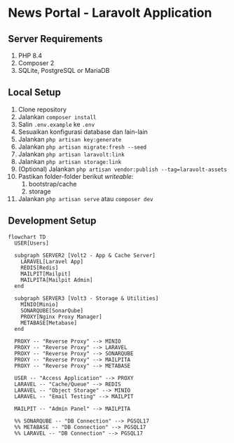 # News Portal - Laravolt Application

## Server Requirements

1. PHP 8.4
1. Composer 2
1. SQLite, PostgreSQL or MariaDB

## Local Setup

1. Clone repository
1. Jalankan `composer install`
1. Salin `.env.example` ke `.env`
1. Sesuaikan konfigurasi database dan lain-lain
1. Jalankan `php artisan key:generate`
1. Jalankan `php artisan migrate:fresh --seed`
1. Jalankan `php artisan laravolt:link`
1. Jalankan `php artisan storage:link`
1. (Optional) Jalankan `php artisan vendor:publish --tag=laravolt-assets`
1. Pastikan folder-folder berikut _writeable_:
   1. bootstrap/cache
   1. storage
1. Jalankan `php artisan serve` atau `composer dev`

## Development Setup

```mermaid
flowchart TD
  USER[Users]

  subgraph SERVER2 [Volt2 - App & Cache Server]
    LARAVEL[Laravel App]
    REDIS[Redis]
    MAILPIT[Mailpit]
    MAILPITA[Mailpit Admin]
  end

  subgraph SERVER3 [Volt3 - Storage & Utilities]
    MINIO[Minio]
    SONARQUBE[SonarQube]
    PROXY[Nginx Proxy Manager]
    METABASE[Metabase]
  end

  PROXY -- "Reverse Proxy" --> MINIO
  PROXY -- "Reverse Proxy" --> LARAVEL
  PROXY -- "Reverse Proxy" --> SONARQUBE
  PROXY -- "Reverse Proxy" --> MAILPITA
  PROXY -- "Reverse Proxy" --> METABASE

  USER -- "Access Application" --> PROXY
  LARAVEL -- "Cache/Queue" --> REDIS
  LARAVEL -- "Object Storage" --> MINIO
  LARAVEL -- "Email Testing" --> MAILPIT

  MAILPIT -- "Admin Panel" --> MAILPITA

  %% SONARQUBE -- "DB Connection" --> PGSQL17
  %% METABASE -- "DB Connection" --> PGSQL17
  %% LARAVEL -- "DB Connection" --> PGSQL17
```
